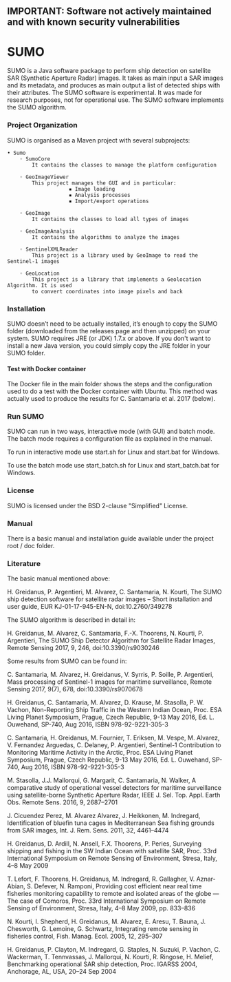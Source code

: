 ## IMPORTANT: Software not actively maintained and with known security vulnerabilities

# SUMO
SUMO is a Java software package to perform ship detection on satellite SAR (Synthetic Aperture Radar) images. 
It takes as main input a SAR images and its metadata, and produces as main output a list of detected ships with their attributes. 
The SUMO software is experimental. It was made for research purposes, not for operational use. 
The SUMO software implements the SUMO algorithm.

### Project Organization
SUMO is organised as a Maven project with several subprojects:

    • Sumo
        ◦ SumoCore
            It contains the classes to manage the platform configuration

        ◦ GeoImageViewer
            This project manages the GUI and in particular:
                        ▪ Image loading
                        ▪ Analysis processes
                        ▪ Import/export operations

        ◦ GeoImage
            It contains the classes to load all types of images

        ◦ GeoImageAnalysis
            It contains the algorithms to analyze the images

        ◦ SentinelXMLReader
            This project is a library used by GeoImage to read the Sentinel-1 images

        ◦ GeoLocation
            This project is a library that implements a Geolocation Algorithm. It is used 
            to convert coordinates into image pixels and back

### Installation
SUMO doesn’t need to be actually installed, it’s enough to copy the SUMO folder (downloaded from the releases page and then unzipped) on your system. 
SUMO requires JRE (or JDK) 1.7.x or above. If you don't want to install a new Java version, you could simply copy the JRE folder in your SUMO folder.

#### Test with Docker container
The Docker file in the main folder shows the steps and the configuration used to do a test with the Docker container with Ubuntu.
This method was actually used to produce the results for C. Santamaria et al. 2017 (below). 

### Run SUMO
SUMO can run in two ways, interactive mode (with GUI) and batch mode. The batch mode requires a configuration file as explained in the manual.

To run in interactive mode use start.sh for Linux and start.bat for Windows.
    
To use the batch mode use start_batch.sh for Linux and start_batch.bat for Windows.


### License
SUMO is licensed under the BSD 2-clause "Simplified" License.

### Manual
There is a basic manual and installation guide available under the project root / doc folder. 


### Literature
The basic manual mentioned above: 

H. Greidanus, P. Argentieri, M. Alvarez, C. Santamaria, N. Kourti, The SUMO ship detection software for satellite radar images – Short installation and user guide, EUR KJ-01-17-945-EN-N, doi:10.2760/349278 

The SUMO algorithm is described in detail in: 

H. Greidanus, M. Alvarez, C. Santamaria, F.-X. Thoorens, N. Kourti, P. Argentieri, The SUMO Ship Detector Algorithm for Satellite Radar Images, Remote Sensing 2017, 9, 246, doi:10.3390/rs9030246 

Some results from SUMO can be found in: 

C. Santamaria, M. Alvarez, H. Greidanus, V. Syrris, P. Soille, P. Argentieri, Mass processing of Sentinel-1 images for maritime surveillance, Remote Sensing 2017, 9(7), 678, doi:10.3390/rs9070678 

H. Greidanus, C. Santamaria, M. Alvarez, D. Krause, M. Stasolla, P. W. Vachon, Non-Reporting Ship Traffic in the Western Indian Ocean, Proc. ESA Living Planet Symposium, Prague, Czech Republic, 9-13 May 2016, Ed. L. Ouwehand, SP-740, Aug 2016, ISBN 978-92-9221-305-3 

C. Santamaria, H. Greidanus, M. Fournier, T. Eriksen, M. Vespe, M. Alvarez, V. Fernandez Arguedas, C. Delaney, P. Argentieri, Sentinel-1 Contribution to Monitoring Maritime Activity in the Arctic, Proc. ESA Living Planet Symposium, Prague, Czech Republic, 9-13 May 2016, Ed. L. Ouwehand, SP-740, Aug 2016, ISBN 978-92-9221-305-3 

M. Stasolla, J.J. Mallorqui, G. Margarit, C. Santamaria, N. Walker, A comparative study of operational vessel detectors for maritime surveillance using satellite-borne Synthetic Aperture Radar, IEEE J. Sel. Top. Appl. Earth Obs. Remote Sens. 2016, 9, 2687–2701 

J. Cicuendez Perez, M. Alvarez Alvarez, J. Heikkonen, M. Indregard, Identification of bluefin tuna cages in Mediterranean Sea fishing grounds from SAR images, Int. J. Rem. Sens. 2011, 32, 4461–4474 

H. Greidanus, D. Ardill, N. Ansell, F.X. Thoorens, P. Peries, Surveying shipping and fishing in the SW Indian Ocean with satellite SAR, Proc. 33rd International Symposium on Remote Sensing of Environment, Stresa, Italy, 4–8 May 2009 

T. Lefort, F. Thoorens, H. Greidanus, M. Indregard, R. Gallagher, V. Aznar-Abian, S. Defever, N. Ramponi, Providing cost efficient near real time fisheries monitoring capability to remote and isolated areas of the globe — The case of Comoros, Proc. 33rd International Symposium on Remote Sensing of Environment, Stresa, Italy, 4–8 May 2009, pp. 833–836 

N. Kourti, I. Shepherd, H. Greidanus, M. Alvarez, E. Aresu, T. Bauna, J. Chesworth, G. Lemoine, G. Schwartz, Integrating remote sensing in fisheries control, Fish. Manag. Ecol. 2005, 12, 295–307 

H. Greidanus, P. Clayton, M. Indregard, G. Staples, N. Suzuki, P. Vachon, C. Wackerman, T. Tennvassas, J. Mallorqui, N. Kourti, R. Ringose, H. Melief, Benchmarking operational SAR ship detection, Proc. IGARSS 2004, Anchorage, AL, USA, 20–24 Sep 2004 


